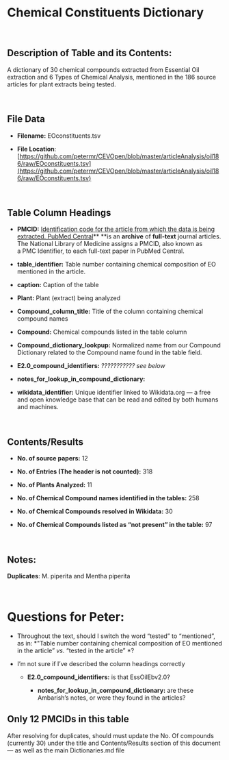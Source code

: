 **Chemical Constituents Dictionary**
====================================

 

Description of Table and its Contents:
--------------------------------------

A dictionary of 30 chemical compounds extracted from Essential Oil extraction
and 6 Types of Chemical Analysis, mentioned in the 186 source articles for plant
extracts being tested.

 

File Data
---------

-   **Filename:** EOconstituents.tsv

-   **File Location**:
    [https://github.com/petermr/CEVOpen/blob/master/articleAnalysis/oil186/raw/EOconstituents.tsv](https://github.com/petermr/CEVOpen/blob/master/articleAnalysis/oil186/raw/EOconstituents.tsv)

 

Table Column Headings
---------------------

-   **PMCID:** [Identification code for the article from which the data is being
    extracted. PubMed Central](http://www.ncbi.nlm.nih.gov/pmc/)** **is an
    **archive** of **full-text** journal articles. The National Library of
    Medicine assigns a PMCID, also known as a PMC Identifier, to each full-text
    paper in PubMed Central.

-   **table_identifier:** Table number containing chemical composition of EO
    mentioned in the article.

-   **caption:** Caption of the table

-   **Plant:** Plant (extract) being analyzed

-   **Compound_column_title:** Title of the column containing chemical compound
    names

-   **Compound:** Chemical compounds listed in the table column

-   **Compound_dictionary_lookpup:** Normalized name from our Compound
    Dictionary related to the Compound name found in the table field.

-   **E2.0_compound_identifiers:** *??????????? see below*

-   **notes_for_lookup_in_compound_dictionary:**

-   **wikidata_identifier:** Unique identifier linked to Wikidata.org — a free
    and open knowledge base that can be read and edited by both humans and
    machines.

 

Contents/Results
----------------

-   **No. of source papers:** 12

-   **No. of Entries (The header is not counted):** 318

-   **No. of Plants Analyzed:** 11

-   **No. of Chemical Compound names identified in the tables:** 258

-   **No. of Chemical Compounds resolved in Wikidata:** 30

-   **No. of Chemical Compounds listed as “not present” in the table:** 97

 

Notes:
------

**Duplicates**: M. piperita and Mentha piperita

 

**Questions for Peter:**
========================

-   Throughout the text, should I switch the word “tested” to “mentioned”, as
    in: *"Table number containing chemical composition of EO mentioned in the
    article” *vs.* “tested in the article” *?

-   I’m not sure if I’ve described the column headings correctly

    -   **E2.0_compound_identifiers:** is that EssOilEbv2.0?

        -   **notes_for_lookup_in_compound_dictionary:** are these Ambarish’s
            notes, or were they found in the articles?

**Only 12 PMCIDs in this table**
--------------------------------

After resolving for duplicates, should must update the No. Of compounds
(currently 30) under the title and Contents/Results section of this document —
as well as the main Dictionaries.md file
